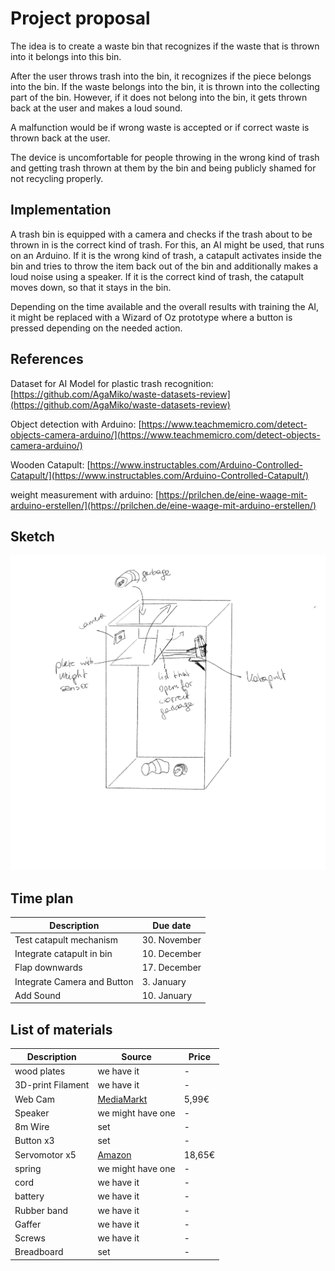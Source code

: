 # Project proposal

The idea is to create a waste bin that recognizes if the waste that is thrown into it belongs into this bin.

After the user throws trash into the bin, it recognizes if the piece belongs into the bin. If the waste belongs into the bin, it is thrown into the collecting part of the bin. However, if it does not belong into the bin, it gets thrown back at the user and makes a loud sound.

A malfunction would be if wrong waste is accepted or if correct waste is thrown back at the user.

The device is uncomfortable for people throwing in the wrong kind of trash and getting trash thrown at them by the bin and being publicly shamed for not recycling properly.

## Implementation

A trash bin is equipped with a camera and checks if the trash about to be thrown in is the correct kind of trash. For this, an AI might be used, that runs on an Arduino. If it is the wrong kind of trash, a catapult activates inside the bin and tries to throw the item back out of the bin and additionally makes a loud noise using a speaker. If it is the correct kind of trash, the catapult moves down, so that it stays in the bin.

Depending on the time available and the overall results with training the AI, it might be replaced with a Wizard of Oz prototype where a button is pressed depending on the needed action.

## References

Dataset for AI Model for plastic trash recognition: [https://github.com/AgaMiko/waste-datasets-review](https://github.com/AgaMiko/waste-datasets-review)

Object detection with Arduino: [https://www.teachmemicro.com/detect-objects-camera-arduino/](https://www.teachmemicro.com/detect-objects-camera-arduino/)

Wooden Catapult: [https://www.instructables.com/Arduino-Controlled-Catapult/](https://www.instructables.com/Arduino-Controlled-Catapult/)

weight measurement with arduino: [https://prilchen.de/eine-waage-mit-arduino-erstellen/](https://prilchen.de/eine-waage-mit-arduino-erstellen/)

## Sketch

![FirstSketch](../../../../.gitbook/assets/ersteSkizze.png)

## Time plan

| Description                 | Due date     |
| --------------------------- | ------------ |
| Test catapult mechanism     | 30. November |
| Integrate catapult in bin   | 10. December |
| Flap downwards              | 17. December |
| Integrate Camera and Button | 3. January   |
| Add Sound                   | 10. January  |

## List of materials

| Description       | Source                                                                                                                                                                        | Price  |
| ----------------- | ----------------------------------------------------------------------------------------------------------------------------------------------------------------------------- | ------ |
| wood plates       | we have it                                                                                                                                                                    | -      |
| 3D-print Filament | we have it                                                                                                                                                                    | -      |
| Web Cam           | [MediaMarkt](https://www.mediamarkt.at/de/product/\_trust-webcam-exis-mit-mikrofon-schwarz-17003-1151054.html)                                                                | 5,99€  |
| Speaker           | we might have one                                                                                                                                                             | -      |
| 8m Wire           | set                                                                                                                                                                           | -      |
| Button x3         | set                                                                                                                                                                           | -      |
| Servomotor x5     | [Amazon](https://www.amazon.de/AZDelivery-Servo-Mikro-Servomotor-Metallgetriebe-kompatibel-Arduino/dp/B086V3VP72/ref=sr\_1\_6?keywords=Arduino+Servo\&qid=1669576800\&sr=8-6) | 18,65€ |
| spring            | we might have one                                                                                                                                                             | -      |
| cord              | we have it                                                                                                                                                                    | -      |
| battery           | we have it                                                                                                                                                                    | -      |
| Rubber band       | we have it                                                                                                                                                                    | -      |
| Gaffer            | we have it                                                                                                                                                                    | -      |
| Screws            | we have it                                                                                                                                                                    | -      |
| Breadboard        | set                                                                                                                                                                           | -      |
